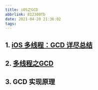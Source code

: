 ```yaml
---
title: iOS之GCD
abbrlink: 812300fb
date: 2021-04-20 21:36:02
tags:
---
```


## 1. [iOS 多线程：GCD 详尽总结](https://www.jianshu.com/p/2d57c72016c6)

## 2. [多线程之GCD](https://zhuanlan.zhihu.com/p/68705170)

## 3. GCD 实现原理
